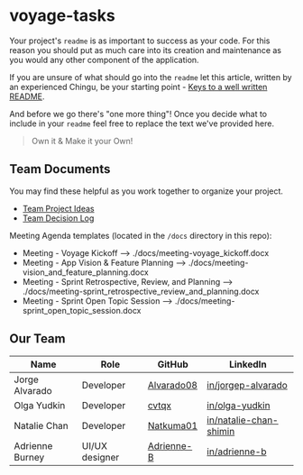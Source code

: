 # voyage-tasks

Your project's `readme` is as important to success as your code. For
this reason you should put as much care into its creation and maintenance
as you would any other component of the application.

If you are unsure of what should go into the `readme` let this article,
written by an experienced Chingu, be your starting point -
[Keys to a well written README](https://tinyurl.com/yk3wubft).

And before we go there's "one more thing"! Once you decide what to include
in your `readme` feel free to replace the text we've provided here.

> Own it & Make it your Own!

## Team Documents

You may find these helpful as you work together to organize your project.

- [Team Project Ideas](./docs/team_project_ideas.md)
- [Team Decision Log](./docs/team_decision_log.md)

Meeting Agenda templates (located in the `/docs` directory in this repo):

- Meeting - Voyage Kickoff --> ./docs/meeting-voyage_kickoff.docx
- Meeting - App Vision & Feature Planning --> ./docs/meeting-vision_and_feature_planning.docx
- Meeting - Sprint Retrospective, Review, and Planning --> ./docs/meeting-sprint_retrospective_review_and_planning.docx
- Meeting - Sprint Open Topic Session --> ./docs/meeting-sprint_open_topic_session.docx

## Our Team

| Name | Role | GitHub | LinkedIn |
| ----------- | ----------- | ----------- |----------- |
| Jorge Alvarado | Developer | [Alvarado08](https://github.com/Alvarado08) | [in/jorgep-alvarado](https://www.linkedin.com/in/jorgep-alvarado) |
| Olga Yudkin | Developer | [cvtqx](https://github.com/cvtqx) | [in/olga-yudkin](https://www.linkedin.com/in/olga-yudkin/) |
| Natalie Chan | Developer | [Natkuma01](https://github.com/Natkuma01) | [in/natalie-chan-shimin](https://www.linkedin.com/in/natalie-chan-shimin/) |
| Adrienne Burney | UI/UX designer| [Adrienne-B](https://github.com/Adrienne-B) | [in/adrienne-b](https://www.linkedin.com/in/adrienne-burney-ux-ui-designer/) |
